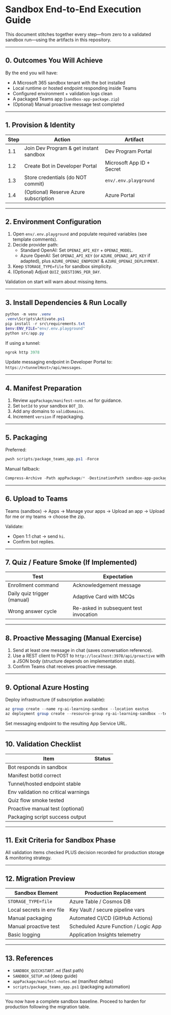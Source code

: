 # Sandbox End-to-End Execution Guide

This document stitches together every step—from zero to a validated sandbox run—using the artifacts in this repository.

---
## 0. Outcomes You Will Achieve
By the end you will have:
- A Microsoft 365 sandbox tenant with the bot installed
- Local runtime or hosted endpoint responding inside Teams
- Configured environment + validation logs clean
- A packaged Teams app (`sandbox-app-package.zip`)
- (Optional) Manual proactive message test completed

---
## 1. Provision & Identity
| Step | Action | Artifact |
|------|--------|----------|
| 1.1 | Join Dev Program & get instant sandbox | Dev Program Portal |
| 1.2 | Create Bot in Developer Portal | Microsoft App ID + Secret |
| 1.3 | Store credentials (do NOT commit) | `env/.env.playground` |
| 1.4 | (Optional) Reserve Azure subscription | Azure Portal |

---
## 2. Environment Configuration
1. Open `env/.env.playground` and populate required variables (see template comments).
2. Decide provider path:
   - Standard OpenAI: Set `OPENAI_API_KEY` + `OPENAI_MODEL`.
   - Azure OpenAI: Set `OPENAI_API_KEY` (or `AZURE_OPENAI_API_KEY` if adapted), plus `AZURE_OPENAI_ENDPOINT` & `AZURE_OPENAI_DEPLOYMENT`.
3. Keep `STORAGE_TYPE=file` for sandbox simplicity.
4. (Optional) Adjust `QUIZ_QUESTIONS_PER_DAY`.

Validation on start will warn about missing items.

---
## 3. Install Dependencies & Run Locally
```powershell
python -m venv .venv
.venv\Scripts\Activate.ps1
pip install -r src\requirements.txt
$env:ENV_FILE="env/.env.playground"
python src/app.py
```
If using a tunnel:
```powershell
ngrok http 3978
```
Update messaging endpoint in Developer Portal to: `https://<tunnelHost>/api/messages`.

---
## 4. Manifest Preparation
1. Review `appPackage/manifest-notes.md` for guidance.
2. Set `botId` to your sandbox `BOT_ID`.
3. Add any domains to `validDomains`.
4. Increment `version` if repackaging.

---
## 5. Packaging
Preferred:
```powershell
pwsh scripts/package_teams_app.ps1 -Force
```
Manual fallback:
```powershell
Compress-Archive -Path appPackage/* -DestinationPath sandbox-app-package.zip -Force
```

---
## 6. Upload to Teams
Teams (sandbox) → Apps → Manage your apps → Upload an app → Upload for me or my teams → choose the zip.

Validate:
- Open 1:1 chat → send `hi`.
- Confirm bot replies.

---
## 7. Quiz / Feature Smoke (If Implemented)
| Test | Expectation |
|------|-------------|
| Enrollment command | Acknowledgement message |
| Daily quiz trigger (manual) | Adaptive Card with MCQs |
| Wrong answer cycle | Re-asked in subsequent test invocation |

---
## 8. Proactive Messaging (Manual Exercise)
1. Send at least one message in chat (saves conversation reference).
2. Use a REST client to POST to `http://localhost:3978/api/proactive` with a JSON body (structure depends on implementation stub).
3. Confirm Teams chat receives proactive message.

---
## 9. Optional Azure Hosting
Deploy infrastructure (if subscription available):
```powershell
az group create --name rg-ai-learning-sandbox --location eastus
az deployment group create --resource-group rg-ai-learning-sandbox --template-file infra/azure.bicep --parameters @infra/azure.parameters.json
```
Set messaging endpoint to the resulting App Service URL.

---
## 10. Validation Checklist
| Item | Status |
|------|--------|
| Bot responds in sandbox |  |
| Manifest botId correct |  |
| Tunnel/hosted endpoint stable |  |
| Env validation no critical warnings |  |
| Quiz flow smoke tested |  |
| Proactive manual test (optional) |  |
| Packaging script success output |  |

---
## 11. Exit Criteria for Sandbox Phase
All validation items checked PLUS decision recorded for production storage & monitoring strategy.

---
## 12. Migration Preview
| Sandbox Element | Production Replacement |
|-----------------|------------------------|
| `STORAGE_TYPE=file` | Azure Table / Cosmos DB |
| Local secrets in env file | Key Vault / secure pipeline vars |
| Manual packaging | Automated CI/CD (GitHub Actions) |
| Manual proactive test | Scheduled Azure Function / Logic App |
| Basic logging | Application Insights telemetry |

---
## 13. References
- `SANDBOX_QUICKSTART.md` (fast path)
- `SANDBOX_SETUP.md` (deep guide)
- `appPackage/manifest-notes.md` (manifest deltas)
- `scripts/package_teams_app.ps1` (packaging automation)

---
You now have a complete sandbox baseline. Proceed to harden for production following the migration table.
